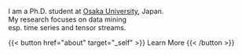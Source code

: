 I am a Ph.D. student at [Osaka University](https://www.osaka-u.ac.jp/en), Japan.  
My research focuses on data mining\
esp. time series and tensor streams.
<!-- My research interests are time-series data mining, pattern mining and data stream mining. -->

{{< button href="about" target="_self" >}}
Learn More
{{< /button >}}


<!-- \
{{< button href="ja/about" target="_self" >}}
Japanese page
{{< /button >}} -->

<!-- ## Selected Recent Publications -->
